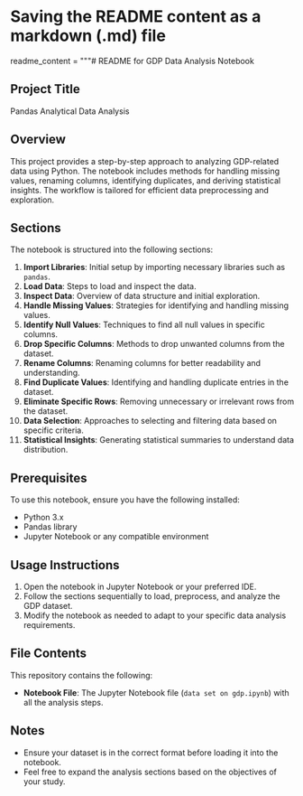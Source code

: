 # Saving the README content as a markdown (.md) file
readme_content = """# README for GDP Data Analysis Notebook

## Project Title
Pandas Analytical Data Analysis

## Overview
This project provides a step-by-step approach to analyzing GDP-related data using Python. The notebook includes methods for handling missing values, renaming columns, identifying duplicates, and deriving statistical insights. The workflow is tailored for efficient data preprocessing and exploration.

## Sections
The notebook is structured into the following sections:

1. **Import Libraries**: Initial setup by importing necessary libraries such as `pandas`.
2. **Load Data**: Steps to load and inspect the data.
3. **Inspect Data**: Overview of data structure and initial exploration.
4. **Handle Missing Values**: Strategies for identifying and handling missing values.
5. **Identify Null Values**: Techniques to find all null values in specific columns.
6. **Drop Specific Columns**: Methods to drop unwanted columns from the dataset.
7. **Rename Columns**: Renaming columns for better readability and understanding.
8. **Find Duplicate Values**: Identifying and handling duplicate entries in the dataset.
9. **Eliminate Specific Rows**: Removing unnecessary or irrelevant rows from the dataset.
10. **Data Selection**: Approaches to selecting and filtering data based on specific criteria.
11. **Statistical Insights**: Generating statistical summaries to understand data distribution.

## Prerequisites
To use this notebook, ensure you have the following installed:
- Python 3.x
- Pandas library
- Jupyter Notebook or any compatible environment

## Usage Instructions
1. Open the notebook in Jupyter Notebook or your preferred IDE.
2. Follow the sections sequentially to load, preprocess, and analyze the GDP dataset.
3. Modify the notebook as needed to adapt to your specific data analysis requirements.

## File Contents
This repository contains the following:
- **Notebook File**: The Jupyter Notebook file (`data set on gdp.ipynb`) with all the analysis steps.

## Notes
- Ensure your dataset is in the correct format before loading it into the notebook.
- Feel free to expand the analysis sections based on the objectives of your study.
